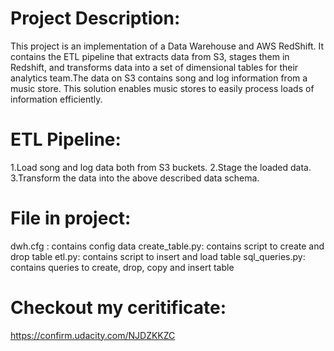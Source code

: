 # Project Description:
This project is an implementation of a Data Warehouse and AWS RedShift. It contains the ETL pipeline that extracts data from S3, stages them in Redshift, and transforms data into a set of dimensional tables for their analytics team.The data on S3 contains song and log information from a music store. This solution enables music stores to easily process loads of information efficiently.

# ETL Pipeline:
1.Load song and log data both from S3 buckets.
2.Stage the loaded data.
3.Transform the data into the above described data schema.

# File in project:
dwh.cfg : contains config data
create_table.py: contains script to create and drop table
etl.py: contains script to insert and load table
sql_queries.py: contains queries to create, drop, copy and insert table

# Checkout my ceritificate:
https://confirm.udacity.com/NJDZKKZC
